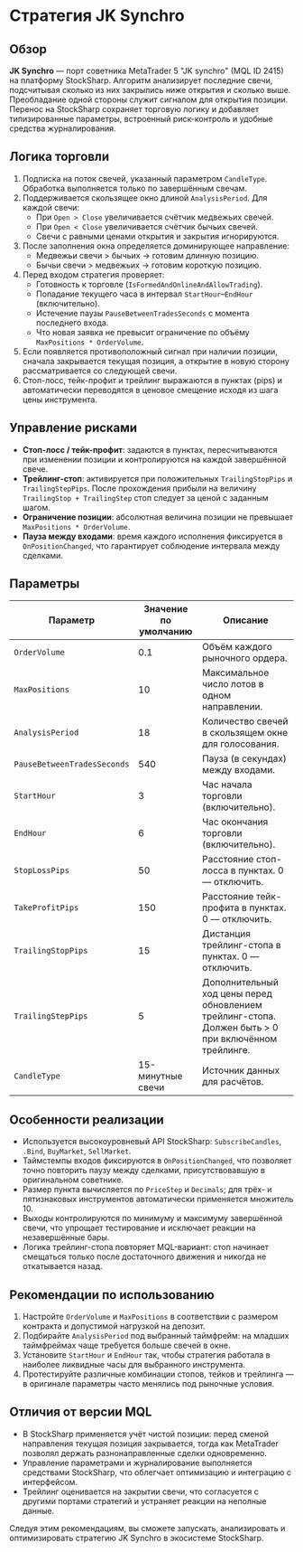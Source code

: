 # Стратегия JK Synchro

## Обзор

**JK Synchro** — порт советника MetaTrader 5 "JK synchro" (MQL ID 2415) на платформу StockSharp. Алгоритм анализирует последние свечи, подсчитывая сколько из них закрылись ниже открытия и сколько выше. Преобладание одной стороны служит сигналом для открытия позиции. Перенос на StockSharp сохраняет торговую логику и добавляет типизированные параметры, встроенный риск-контроль и удобные средства журналирования.

## Логика торговли

1. Подписка на поток свечей, указанный параметром `CandleType`. Обработка выполняется только по завершённым свечам.
2. Поддерживается скользящее окно длиной `AnalysisPeriod`. Для каждой свечи:
   - При `Open > Close` увеличивается счётчик медвежьих свечей.
   - При `Open < Close` увеличивается счётчик бычьих свечей.
   - Свечи с равными ценами открытия и закрытия игнорируются.
3. После заполнения окна определяется доминирующее направление:
   - Медвежьи свечи > бычьих → готовим длинную позицию.
   - Бычьи свечи > медвежьих → готовим короткую позицию.
4. Перед входом стратегия проверяет:
   - Готовность к торговле (`IsFormedAndOnlineAndAllowTrading`).
   - Попадание текущего часа в интервал `StartHour`–`EndHour` (включительно).
   - Истечение паузы `PauseBetweenTradesSeconds` с момента последнего входа.
   - Что новая заявка не превысит ограничение по объёму `MaxPositions * OrderVolume`.
5. Если появляется противоположный сигнал при наличии позиции, сначала закрывается текущая позиция, а открытие в новую сторону рассматривается со следующей свечи.
6. Стоп-лосс, тейк-профит и трейлинг выражаются в пунктах (pips) и автоматически переводятся в ценовое смещение исходя из шага цены инструмента.

## Управление рисками

- **Стоп-лосс / тейк-профит**: задаются в пунктах, пересчитываются при изменении позиции и контролируются на каждой завершённой свече.
- **Трейлинг-стоп**: активируется при положительных `TrailingStopPips` и `TrailingStepPips`. После прохождения прибыли на величину `TrailingStop + TrailingStep` стоп следует за ценой с заданным шагом.
- **Ограничение позиции**: абсолютная величина позиции не превышает `MaxPositions * OrderVolume`.
- **Пауза между входами**: время каждого исполнения фиксируется в `OnPositionChanged`, что гарантирует соблюдение интервала между сделками.

## Параметры

| Параметр | Значение по умолчанию | Описание |
|----------|-----------------------|----------|
| `OrderVolume` | 0.1 | Объём каждого рыночного ордера. |
| `MaxPositions` | 10 | Максимальное число лотов в одном направлении. |
| `AnalysisPeriod` | 18 | Количество свечей в скользящем окне для голосования. |
| `PauseBetweenTradesSeconds` | 540 | Пауза (в секундах) между входами. |
| `StartHour` | 3 | Час начала торговли (включительно). |
| `EndHour` | 6 | Час окончания торговли (включительно). |
| `StopLossPips` | 50 | Расстояние стоп-лосса в пунктах. 0 — отключить. |
| `TakeProfitPips` | 150 | Расстояние тейк-профита в пунктах. 0 — отключить. |
| `TrailingStopPips` | 15 | Дистанция трейлинг-стопа в пунктах. 0 — отключить. |
| `TrailingStepPips` | 5 | Дополнительный ход цены перед обновлением трейлинг-стопа. Должен быть > 0 при включённом трейлинге. |
| `CandleType` | 15-минутные свечи | Источник данных для расчётов. |

## Особенности реализации

- Используется высокоуровневый API StockSharp: `SubscribeCandles`, `.Bind`, `BuyMarket`, `SellMarket`.
- Таймстемпы входов фиксируются в `OnPositionChanged`, что позволяет точно повторить паузу между сделками, присутствовавшую в оригинальном советнике.
- Размер пункта вычисляется по `PriceStep` и `Decimals`; для трёх- и пятизнаковых инструментов автоматически применяется множитель 10.
- Выходы контролируются по минимуму и максимуму завершённой свечи, что упрощает тестирование и исключает реакции на незавершённые бары.
- Логика трейлинг-стопа повторяет MQL-вариант: стоп начинает смещаться только после достаточного движения и никогда не откатывается назад.

## Рекомендации по использованию

1. Настройте `OrderVolume` и `MaxPositions` в соответствии с размером контракта и допустимой нагрузкой на депозит.
2. Подбирайте `AnalysisPeriod` под выбранный таймфрейм: на младших таймфреймах чаще требуется больше свечей в окне.
3. Установите `StartHour` и `EndHour` так, чтобы стратегия работала в наиболее ликвидные часы для выбранного инструмента.
4. Протестируйте различные комбинации стопов, тейков и трейлинга — в оригинале параметры часто менялись под рыночные условия.

## Отличия от версии MQL

- В StockSharp применяется учёт чистой позиции: перед сменой направления текущая позиция закрывается, тогда как MetaTrader позволял держать разнонаправленные сделки одновременно.
- Управление параметрами и журналирование выполняется средствами StockSharp, что облегчает оптимизацию и интеграцию с интерфейсом.
- Трейлинг оценивается на закрытии свечи, что согласуется с другими портами стратегий и устраняет реакции на неполные данные.

Следуя этим рекомендациям, вы сможете запускать, анализировать и оптимизировать стратегию JK Synchro в экосистеме StockSharp.
